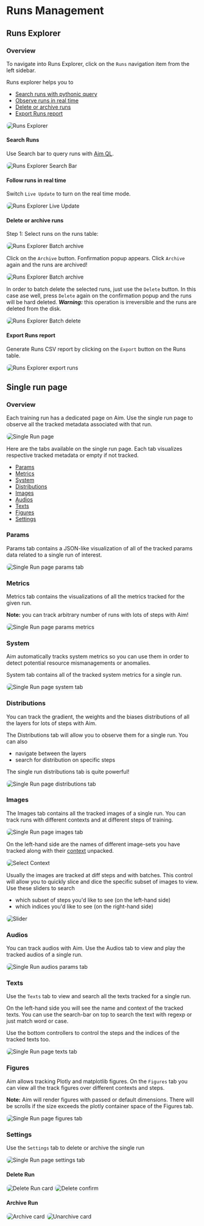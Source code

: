 # Runs Management

## Runs Explorer

### Overview
To navigate into Runs Explorer, click on the `Runs` navigation item from the left sidebar.

Runs explorer helps you to
- [Search runs with pythonic query](#search-runs)
- [Observe runs in real time](#follow-runs-in-a-real-time)
- [Delete or archive runs](#delete-and-archive-runs-by-batch)
- [Export Runs report](#export-runs-report)

<img style="border-radius: 8px; border: 1px solid #E8F1FC" alt="Runs Explorer" src="https://docs-blobs.s3.us-east-2.amazonaws.com/images/ui/pages/runs-explorer/runs.png">

#### Search Runs

Use Search bar to query runs with [Aim QL](../../using/search.html).

<img style="border-radius: 8px; border: 1px solid #E8F1FC" alt="Runs Explorer Search Bar" src="https://docs-blobs.s3.us-east-2.amazonaws.com/images/ui/pages/runs-explorer/search_runs.png">

#### Follow runs in real time

Switch `Live Update` to turn on the real time mode.

<img style="border-radius: 8px; border: 1px solid #E8F1FC" alt="Runs Explorer Live Update" src="https://docs-blobs.s3.us-east-2.amazonaws.com/images/ui/pages/runs-explorer/live_update.gif">

#### Delete or archive runs

Step 1: Select runs on the runs table:

<img style="border-radius: 8px; border: 1px solid #E8F1FC" alt="Runs Explorer Batch archive" src="https://docs-blobs.s3.us-east-2.amazonaws.com/images/ui/pages/runs-explorer/select_runs.png">

Click on the `Archive` button. Fonfirmation popup appears. Click `Archive` again and the runs are archived!

<img style="border-radius: 8px; border: 1px solid #E8F1FC" alt="Runs Explorer Batch archive" src="https://docs-blobs.s3.us-east-2.amazonaws.com/images/ui/pages/runs-explorer/archive_runs_model.png">

In order to batch delete the selected runs, just use the `Delete` button.
In this case ase well, press `Delete` again on the confirmation popup and the runs will be hard deleted.
_**Warning:**_ this operation is irreversible and the runs are deleted from the disk.

<img style="border-radius: 8px; border: 1px solid #E8F1FC" alt="Runs Explorer Batch delete" src="https://docs-blobs.s3.us-east-2.amazonaws.com/images/ui/pages/runs-explorer/delete_runs_model.png">

#### Export Runs report

Generate Runs CSV report by clicking on the `Export` button on the Runs table.

<img style="border-radius: 8px; border: 1px solid #E8F1FC" alt="Runs Explorer export runs" src="https://docs-blobs.s3.us-east-2.amazonaws.com/images/ui/pages/runs-explorer/export_runs.png">

## Single run page

### Overview

Each training run has a dedicated page on Aim. Use the single run page to observe all the tracked metadata associated with that run.

<img style="border-radius: 8px; border: 1px solid #E8F1FC" alt="Single Run page" src="https://docs-blobs.s3.us-east-2.amazonaws.com/images/ui/pages/run-single-page/single_run_page.png">

Here are the tabs available on the single run page.
Each tab visualizes respective tracked metadata or empty if not tracked.
- [Params](#id3)
- [Metrics](#id4)
- [System](#id5)
- [Distributions](#id6)
- [Images](#id7)
- [Audios](#id8)
- [Texts](#id9)
- [Figures](#id10)
- [Settings](#id11)

### Params

Params tab contains a JSON-like visualization of all of the tracked params data related to a single run of interest.

<img style="border-radius: 8px; border: 1px solid #E8F1FC" alt="Single Run page params tab" src="https://docs-blobs.s3.us-east-2.amazonaws.com/images/ui/pages/run-single-page/params_tab.png">

### Metrics

Metrics tab contains the visualizations of all the metrics tracked for the given run.

**Note:** you can track arbitrary number of runs with lots of steps with Aim!

<img style="border-radius: 8px; border: 1px solid #E8F1FC" alt="Single Run page params metrics" src="https://docs-blobs.s3.us-east-2.amazonaws.com/images/ui/pages/run-single-page/metrics_tab.png">

### System

Aim automatically tracks system metrics so you can use them in order to detect potential resource mismanagements or anomalies.

System tab contains all of the tracked system metrics for a single run.

<img style="border-radius: 8px; border: 1px solid #E8F1FC" alt="Single Run page system tab" src="https://docs-blobs.s3.us-east-2.amazonaws.com/images/ui/pages/run-single-page/system_tab.png">

### Distributions

You can track the gradient, the weights and the biases distributions of all the layers for lots of steps with Aim.

The Distributions tab will allow you to observe them for a single run. You can also
- navigate between the layers
- search for distribution on specific steps

The single run distributions tab is quite powerful!

<img style="border-radius: 8px; border: 1px solid #E8F1FC" alt="Single Run page distributions tab" src="https://docs-blobs.s3.us-east-2.amazonaws.com/images/ui/pages/run-single-page/distributions_tab.png">

### Images

The Images tab contains all the tracked images of a single run.
You can track runs with different contexts and at different steps of training.

<img style="border-radius: 8px; border: 1px solid #E8F1FC" alt="Single Run page images tab" src="https://docs-blobs.s3.us-east-2.amazonaws.com/images/ui/pages/run-single-page/images_tab.png">

On the left-hand side are the names of different image-sets you have tracked along with their [context](../../understanding/concepts.html#sequence-context) unpacked.

<img style="border-radius: 8px; border: 1px solid #E8F1FC" alt="Select Context" src="https://docs-blobs.s3.us-east-2.amazonaws.com/images/ui/pages/run-single-page/select_context.png">

Usually the images are tracked at diff steps and with batches. This control will allow you to quickly slice and dice the specific subset of images to view.
Use these sliders to search
- which subset of steps you'd like to see (on the left-hand side)
- which indices you'd like to see (on the right-hand side)

<img style="border-radius: 8px; border: 1px solid #E8F1FC" alt="Slider" src="https://docs-blobs.s3.us-east-2.amazonaws.com/images/ui/pages/images-explore/images-explore-range-panel.png">

### Audios

You can track audios with Aim. Use the Audios tab to view and play the tracked audios of a single run.

<img style="border-radius: 8px; border: 1px solid #E8F1FC" alt="Single Run audios params tab" src="https://docs-blobs.s3.us-east-2.amazonaws.com/images/ui/pages/run-single-page/audios_tab.png">

### Texts

Use the `Texts` tab to view and search all the texts tracked for a single run.

On the left-hand side you will see the name and context of the tracked texts.
You can use the search-bar on top to search the text with regexp or just match word or case.

Use the bottom controllers to control the steps and the indices of the tracked texts too.

<img style="border-radius: 8px; border: 1px solid #E8F1FC" alt="Single Run page texts tab" src="https://docs-blobs.s3.us-east-2.amazonaws.com/images/ui/pages/run-single-page/texts_tab.png">

### Figures

Aim allows tracking Plotly and matplotlib figures.
On the `Figures` tab you can view all the track figures over different contexts and steps.

**Note:** Aim will render figures with passed or default dimensions. There will be scrolls if the size exceeds the plotly container space of the Figures tab.

<img style="border-radius: 8px; border: 1px solid #E8F1FC" alt="Single Run page figures tab" src="https://docs-blobs.s3.us-east-2.amazonaws.com/images/ui/pages/run-single-page/figures_tab.png">

### Settings

Use the `Settings` tab to delete or archive the single run

<img style="border-radius: 8px; border: 1px solid #E8F1FC" alt="Single Run page settings tab" src="https://docs-blobs.s3.us-east-2.amazonaws.com/images/ui/pages/run-single-page/settings_tab.png">

#### Delete Run

<img style="border-radius: 8px; border: 1px solid #E8F1FC" alt="Delete Run card" src="https://docs-blobs.s3.us-east-2.amazonaws.com/images/ui/pages/run-single-page/delete_card.png">
<img style="border-radius: 8px; border: 1px solid #E8F1FC" alt="Delete confirm" src="https://docs-blobs.s3.us-east-2.amazonaws.com/images/ui/pages/run-single-page/delete_modal.png">

#### Archive Run
<img style="border-radius: 8px; border: 1px solid #E8F1FC" alt="Archive card" src="https://docs-blobs.s3.us-east-2.amazonaws.com/images/ui/pages/run-single-page/archive_card.png">
<img style="border-radius: 8px; border: 1px solid #E8F1FC" alt="Unarchive card" src="https://docs-blobs.s3.us-east-2.amazonaws.com/images/ui/pages/run-single-page/unarchive_card.png">
